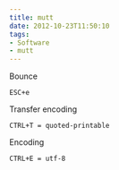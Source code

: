 ```yaml
---
title: mutt
date: 2012-10-23T11:50:10
tags: 
- Software
- mutt
---
```


Bounce

    ESC+e

Transfer encoding

    CTRL+T = quoted-printable

Encoding

    CTRL+E = utf-8